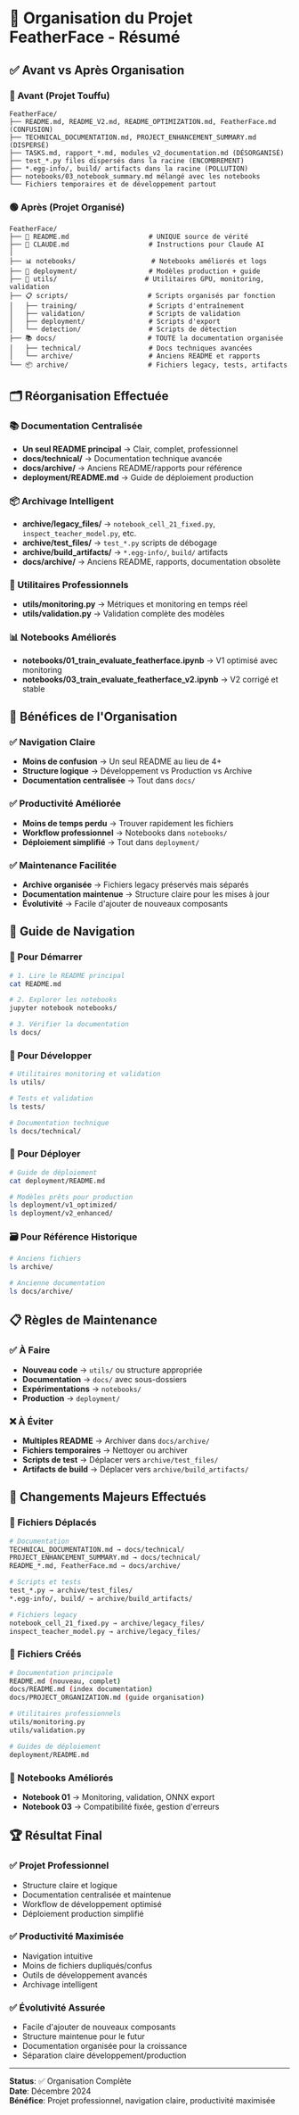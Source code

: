 # 📁 Organisation du Projet FeatherFace - Résumé

## ✅ Avant vs Après Organisation

### 🔴 Avant (Projet Touffu)
```
FeatherFace/
├── README.md, README_V2.md, README_OPTIMIZATION.md, FeatherFace.md (CONFUSION)
├── TECHNICAL_DOCUMENTATION.md, PROJECT_ENHANCEMENT_SUMMARY.md (DISPERSÉ)
├── TASKS.md, rapport_*.md, modules_v2_documentation.md (DÉSORGANISÉ)
├── test_*.py files dispersés dans la racine (ENCOMBREMENT)
├── *.egg-info/, build/ artifacts dans la racine (POLLUTION)
├── notebooks/03_notebook_summary.md mélangé avec les notebooks
└── Fichiers temporaires et de développement partout
```

### 🟢 Après (Projet Organisé)
```
FeatherFace/
├── 📖 README.md                    # UNIQUE source de vérité
├── 📄 CLAUDE.md                    # Instructions pour Claude AI
│
├── 📊 notebooks/                   # Notebooks améliorés et logs
├── 🚀 deployment/                  # Modèles production + guide
├── 🔧 utils/                      # Utilitaires GPU, monitoring, validation
├── 📋 scripts/                    # Scripts organisés par fonction
│   ├── training/                  # Scripts d'entraînement
│   ├── validation/                # Scripts de validation
│   ├── deployment/                # Scripts d'export
│   └── detection/                 # Scripts de détection
├── 📚 docs/                       # TOUTE la documentation organisée
│   ├── technical/                 # Docs techniques avancées
│   └── archive/                   # Anciens README et rapports
└── 📦 archive/                    # Fichiers legacy, tests, artifacts
```

## 🗂️ Réorganisation Effectuée

### 📚 Documentation Centralisée
- **Un seul README principal** → Clair, complet, professionnel
- **docs/technical/** → Documentation technique avancée
- **docs/archive/** → Anciens README/rapports pour référence
- **deployment/README.md** → Guide de déploiement production

### 📦 Archivage Intelligent
- **archive/legacy_files/** → `notebook_cell_21_fixed.py`, `inspect_teacher_model.py`, etc.
- **archive/test_files/** → `test_*.py` scripts de débogage
- **archive/build_artifacts/** → `*.egg-info/`, `build/` artifacts
- **docs/archive/** → Anciens README, rapports, documentation obsolète

### 🔧 Utilitaires Professionnels
- **utils/monitoring.py** → Métriques et monitoring en temps réel
- **utils/validation.py** → Validation complète des modèles

### 📊 Notebooks Améliorés
- **notebooks/01_train_evaluate_featherface.ipynb** → V1 optimisé avec monitoring
- **notebooks/03_train_evaluate_featherface_v2.ipynb** → V2 corrigé et stable

## 🎯 Bénéfices de l'Organisation

### ✅ Navigation Claire
- **Moins de confusion** → Un seul README au lieu de 4+
- **Structure logique** → Développement vs Production vs Archive
- **Documentation centralisée** → Tout dans `docs/`

### ✅ Productivité Améliorée
- **Moins de temps perdu** → Trouver rapidement les fichiers
- **Workflow professionnel** → Notebooks dans `notebooks/`
- **Déploiement simplifié** → Tout dans `deployment/`

### ✅ Maintenance Facilitée
- **Archive organisée** → Fichiers legacy préservés mais séparés
- **Documentation maintenue** → Structure claire pour les mises à jour
- **Évolutivité** → Facile d'ajouter de nouveaux composants

## 🧭 Guide de Navigation

### 🚀 Pour Démarrer
```bash
# 1. Lire le README principal
cat README.md

# 2. Explorer les notebooks
jupyter notebook notebooks/

# 3. Vérifier la documentation
ls docs/
```

### 🔧 Pour Développer
```bash
# Utilitaires monitoring et validation
ls utils/

# Tests et validation
ls tests/

# Documentation technique
ls docs/technical/
```

### 🚀 Pour Déployer
```bash
# Guide de déploiement
cat deployment/README.md

# Modèles prêts pour production
ls deployment/v1_optimized/
ls deployment/v2_enhanced/
```

### 🗃️ Pour Référence Historique
```bash
# Anciens fichiers
ls archive/

# Ancienne documentation
ls docs/archive/
```

## 📋 Règles de Maintenance

### ✅ À Faire
- **Nouveau code** → `utils/` ou structure appropriée
- **Documentation** → `docs/` avec sous-dossiers
- **Expérimentations** → `notebooks/`
- **Production** → `deployment/`

### ❌ À Éviter
- **Multiples README** → Archiver dans `docs/archive/`
- **Fichiers temporaires** → Nettoyer ou archiver
- **Scripts de test** → Déplacer vers `archive/test_files/`
- **Artifacts de build** → Déplacer vers `archive/build_artifacts/`

## 🔄 Changements Majeurs Effectués

### 📁 Fichiers Déplacés
```bash
# Documentation
TECHNICAL_DOCUMENTATION.md → docs/technical/
PROJECT_ENHANCEMENT_SUMMARY.md → docs/technical/
README_*.md, FeatherFace.md → docs/archive/

# Scripts et tests
test_*.py → archive/test_files/
*.egg-info/, build/ → archive/build_artifacts/

# Fichiers legacy
notebook_cell_21_fixed.py → archive/legacy_files/
inspect_teacher_model.py → archive/legacy_files/
```

### 📝 Fichiers Créés
```bash
# Documentation principale
README.md (nouveau, complet)
docs/README.md (index documentation)
docs/PROJECT_ORGANIZATION.md (guide organisation)

# Utilitaires professionnels
utils/monitoring.py
utils/validation.py

# Guides de déploiement
deployment/README.md
```

### 🔧 Notebooks Améliorés
- **Notebook 01** → Monitoring, validation, ONNX export
- **Notebook 03** → Compatibilité fixée, gestion d'erreurs

## 🏆 Résultat Final

### ✅ Projet Professionnel
- Structure claire et logique
- Documentation centralisée et maintenue
- Workflow de développement optimisé
- Déploiement production simplifié

### ✅ Productivité Maximisée
- Navigation intuitive
- Moins de fichiers dupliqués/confus
- Outils de développement avancés
- Archivage intelligent

### ✅ Évolutivité Assurée
- Facile d'ajouter de nouveaux composants
- Structure maintenue pour le futur
- Documentation organisée pour la croissance
- Séparation claire développement/production

---

**Status**: ✅ Organisation Complète  
**Date**: Décembre 2024  
**Bénéfice**: Projet professionnel, navigation claire, productivité maximisée